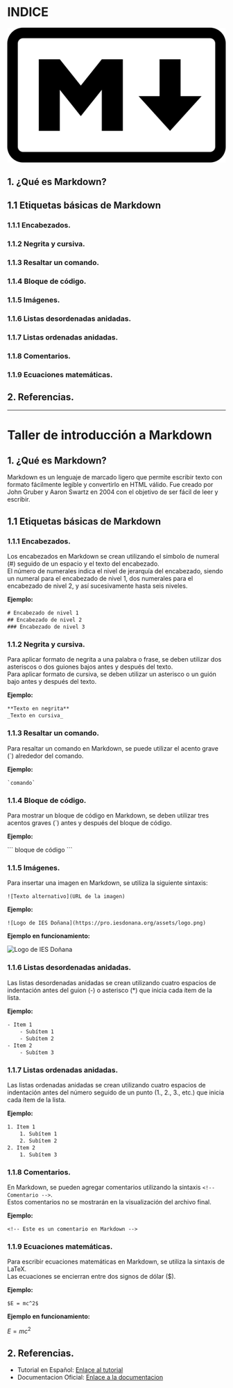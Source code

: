 # INDICE

![Logo Markdown](/imagenes/logo.png)

## 1. ¿Qué es Markdown?
## 1.1 Etiquetas básicas de Markdown
### 1.1.1 Encabezados.
### 1.1.2 Negrita y cursiva.
### 1.1.3 Resaltar un comando.
### 1.1.4 Bloque de código.
### 1.1.5 Imágenes.
### 1.1.6 Listas desordenadas anidadas.
### 1.1.7 Listas ordenadas anidadas.
### 1.1.8 Comentarios.
### 1.1.9 Ecuaciones matemáticas.
## 2. Referencias.
---

# Taller de introducción a Markdown

## 1. ¿Qué es Markdown?  

Markdown es un lenguaje de marcado ligero que permite escribir texto con formato fácilmente legible y convertirlo en HTML válido. Fue creado por John Gruber y Aaron Swartz en 2004 con el objetivo de ser fácil de leer y escribir.  

## 1.1 Etiquetas básicas de Markdown  


### 1.1.1 Encabezados.


Los encabezados en Markdown se crean utilizando el símbolo de numeral (#) seguido de un espacio y el texto del encabezado.  
El número de numerales indica el nivel de jerarquía del encabezado, siendo un numeral para el encabezado de nivel 1, dos numerales para el encabezado de nivel 2, y así sucesivamente hasta seis niveles.

**Ejemplo:**

```
# Encabezado de nivel 1
## Encabezado de nivel 2
### Encabezado de nivel 3
```

### 1.1.2 Negrita y cursiva.

Para aplicar formato de negrita a una palabra o frase, se deben utilizar dos asteriscos o dos guiones bajos antes y después del texto.  
Para aplicar formato de cursiva, se deben utilizar un asterisco o un guión bajo antes y después del texto.

**Ejemplo:**

```
**Texto en negrita**
_Texto en cursiva_
```

### 1.1.3 Resaltar un comando.

Para resaltar un comando en Markdown, se puede utilizar el acento grave (`) alrededor del comando.

**Ejemplo:**

```
`comando`
```

### 1.1.4 Bloque de código.

Para mostrar un bloque de código en Markdown, se deben utilizar tres acentos graves (`) antes y después del bloque de código.

**Ejemplo:**

\```
bloque de código
\```

### 1.1.5 Imágenes.

Para insertar una imagen en Markdown, se utiliza la siguiente sintaxis:

```
![Texto alternativo](URL de la imagen)
```

**Ejemplo:**

```
![Logo de IES Doñana](https://pro.iesdonana.org/assets/logo.png)
```
**Ejemplo en funcionamiento:**  

![Logo de IES Doñana](https://pro.iesdonana.org/assets/logo.png)

### 1.1.6 Listas desordenadas anidadas.

Las listas desordenadas anidadas se crean utilizando cuatro espacios de indentación antes del guion (-) o asterisco (*) que inicia cada ítem de la lista.

**Ejemplo:**

```
- Item 1
    - Subítem 1
    - Subítem 2
- Item 2
    - Subítem 3
```

### 1.1.7 Listas ordenadas anidadas.

Las listas ordenadas anidadas se crean utilizando cuatro espacios de indentación antes del número seguido de un punto (1., 2., 3., etc.) que inicia cada ítem de la lista.

**Ejemplo:**

```
1. Item 1
    1. Subítem 1
    2. Subítem 2
2. Item 2
    1. Subítem 3
```

### 1.1.8 Comentarios.

En Markdown, se pueden agregar comentarios utilizando la sintaxis `<!-- Comentario -->`.  
Estos comentarios no se mostrarán en la visualización del archivo final.

**Ejemplo:**

```
<!-- Este es un comentario en Markdown -->
```

### 1.1.9 Ecuaciones matemáticas.

Para escribir ecuaciones matemáticas en Markdown, se utiliza la sintaxis de LaTeX.  
Las ecuaciones se encierran entre dos signos de dólar ($).

**Ejemplo:**

```
$E = mc^2$
```
**Ejemplo en funcionamiento:**  

$E = mc^2$  


## 2. Referencias.

- Tutorial en Español: [Enlace al tutorial](https://markdown.es/)
- Documentacion Oficial: [Enlace a la documentacion](https://www.markdownguide.org/getting-started/)
